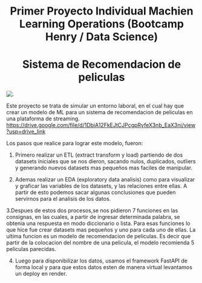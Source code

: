 <h1 align="center"> Primer Proyecto Individual Machien Learning Operations (Bootcamp Henry / Data Science) </h1>
<h1 align="center"> Sistema de Recomendacion de peliculas </h1>

![.](https://github.com/Constanzafl/Proyecto_Indiv_1_MLO_Henry/assets/121994442/a3f9a312-e16a-4f38-95a0-acb96e292ed2)

Este proyecto se trata de simular un entorno laboral, en el cual hay que crear un modelo de ML para un sistema de recomendacion de peliculas en una plataforma de streaming. 
https://drive.google.com/file/d/1DbiA12FkEJtCJPcgpRyfeX3nb_EaX3ni/view?usp=drive_link

Los pasos que realice para lograr este modelo, fueron:

1. Primero realizar un ETL (extract transform y load) partiendo de dos datasets
iniciales que se nos dieron, sacando nulos, duplicados, outliers y generando nuevos datasets mas pequeños mas faciles de manipular. 

2. Ademas realizar un EDA (exploratory data analisis) como para visualizar y graficar las variables de los datasets, y las relaciones entre ellas. A partir de esto podemos sacar algunas conclusiones que pueden servirnos para el analisis de los datos. 

3.Despues de estos dos procesos,se nos pidieron 7 funciones en las consignas, en las cuales, a partir de ingresar determinada palabra, se obtenia una respuesta en modo diccionario o lista. Para esas funciones lo que hice fue crear datasets mas pequeños y uno para cada uno de ellas. La ultima funcion es un modelo de recomendacion de peliculas. Es decir que partir de la colocacion del nombre de una pelicula, el modelo recomienda 5 peliculas parecidas. 

4. Luego para disponibilizar los datos, usamos el framework FastAPI de forma local y para que estos datos esten de manera virtual levantamos un deploy en render. 
